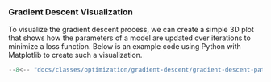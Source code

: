 ### Gradient Descent Visualization

To visualize the gradient descent process, we can create a simple 3D plot that shows how the parameters of a model are updated over iterations to minimize a loss function. Below is an example code using Python with Matplotlib to create such a visualization.


``` python exec="on" html="on"
--8<-- "docs/classes/optimization/gradient-descent/gradient-descent-path.py"
```

